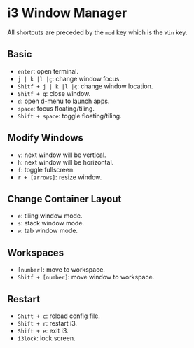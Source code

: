 # i3 Window Manager
All shortcuts are preceded by the `mod` key which is the `Win` key.

## Basic
- `enter`: open terminal.
- `j | k |l |ç`: change window focus.
- `Shitf + j | k |l |ç`: change window location.
- `Shitf + q`: close window.
- `d`: open d-menu to launch apps.
- `space`: focus floating/tiling.
- `Shift + space`: toggle floating/tiling.

## Modify Windows
- `v`: next window will be vertical.
- `h`: next window will be horizontal.
- `f`: toggle fullscreen.
- `r + [arrows]`: resize window.

## Change Container Layout
- `e`: tiling window mode.
- `s`: stack window mode.
- `w`: tab window mode.

## Workspaces
- `[number]`: move to workspace.
- `Shitf + [number]`: move window to workspace.

## Restart
- `Shift + c`: reload config file.
- `Shift + r`: restart i3.
- `Shift + e`: exit i3.
- `i3lock`: lock screen.
